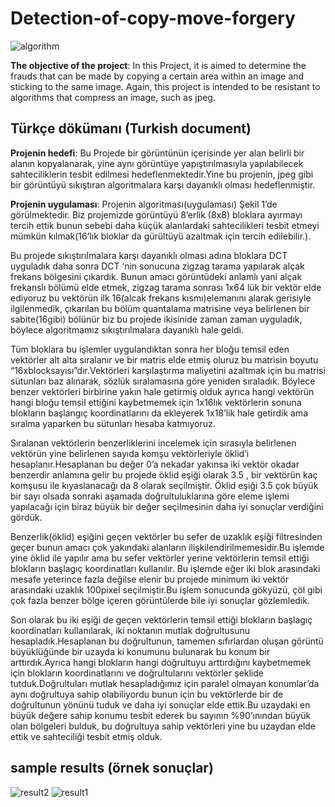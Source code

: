 # Detection-of-copy-move-forgery

![algorithm](https://github.com/hknakst/Detection-of-copy-move-forgery/blob/master/photos/algorithm.png)

**The objective of the project**: In this Project, it is aimed to determine the frauds that can be made by copying a certain area within an image and sticking to the same image. Again, this project is intended to be resistant to algorithms that compress an image, such as jpeg.



## Türkçe dökümanı (Turkish document)
**Projenin hedefi**: Bu Projede bir görüntünün içerisinde yer alan belirli bir alanın
kopyalanarak, yine aynı görüntüye yapıştırılmasıyla yapılabilecek sahteciliklerin tesbit
edilmesi hedeflenmektedir.Yine bu projenin, jpeg gibi bir görüntüyü sıkıştıran
algoritmalara karşı dayanıklı olması hedeflenmiştir.

**Projenin uygulaması**: Projenin algoritması(uygulaması) Şekil 1’de görülmektedir. Biz
projemizde görüntüyü 8’erlik (8x8) bloklara ayırmayı tercih ettik bunun sebebi daha
küçük alanlardaki sahtecilikleri tesbit etmeyi mümkün kılmak(16’lık bloklar da
gürültüyü azaltmak için tercih edilebilir.).

Bu projede sıkıştırılmalara karşı dayanıklı olması adına bloklara DCT
uyguladık daha sonra DCT ‘nin sonucuna zigzag tarama yapılarak alçak frekans
bölgesini çıkardık. Bunun amacı görüntüdeki anlamlı yani alçak frekanslı bölümü elde
etmek, zigzag tarama sonrası 1x64 lük bir vektör elde ediyoruz bu vektörün ilk
16(alcak frekans kısmı)elemanını alarak gerisiyle ilgilenmedik, çıkarılan bu bölüm
quantalama matrisine veya belirlenen bir sabite(16gibi) bölünür biz bu projede ikisinide
zaman zaman uyguladık, böylece algoritmamız sıkıştırılmalara dayanıklı hale geldi.

Tüm bloklara bu işlemler uygulandıktan sonra her bloğu temsil eden vektörler
alt alta sıralanır ve bir matris elde etmiş oluruz bu matrisin boyutu
“16xblocksayısı”dır.Vektörleri karşılaştırma maliyetini azaltmak için bu matrisi
sütunları baz alınarak, sözlük sıralamasına göre yeniden sıraladık. Böylece benzer
vektörleri birbirine yakın hale getirmiş olduk ayrıca hangi vektörün hangi bloğu temsil
ettiğini kaybetmemek için 1x16lık vektörlerin sonuna blokların başlangıç
koordinatlarını da ekleyerek 1x18’lik hale getirdik ama sıralma yaparken bu sütunları
hesaba katmıyoruz.


Sıralanan vektörlerin benzerliklerini incelemek için sırasıyla belirlenen
vektörün yine belirlenen sayıda komşu vektörleriyle öklid’i hesaplanır.Hesaplanan bu
değer 0’a nekadar yakınsa iki vektör okadar benzerdir anlamına gelir bu projede öklid
eşiği olarak 3.5 , bir vektörün kaç komşusu ile kıyaslanacağı da 8 olarak seçilmiştir.
Öklid eşiği 3.5 çok büyük bir sayı olsada sonraki aşamada doğrultuluklarına göre eleme
işlemi yapılacağı için biraz büyük bir değer seçilmesinin daha iyi sonuçlar verdiğini
gördük.

Benzerlik(öklid) eşiğini geçen vektörler bu sefer de uzaklık eşiği filtresinden
geçer bunun amacı çok yakındaki alanların ilişkilendirilmemesidir.Bu işlemde yine
öklid ile yapılır ama bu sefer vektörler yerine vektörlerin temsil ettiği blokların başlagıç
koordinatları kullanılır. Bu işlemde eğer iki blok arasındaki mesafe yeterince fazla
değilse elenir bu projede minimum iki vektör arasındaki uzaklık 100pixel seçilmiştir.Bu
işlem sonucunda gökyüzü, çöl gibi çok fazla benzer bölge içeren görüntülerde bile iyi
sonuçlar gözlemledik.

Son olarak bu iki eşiği de geçen vektörlerin temsil ettiği blokların başlagıç
koordinatları kullanılarak, iki noktanın mutlak doğrultusunu hesapladık.Hesaplanan bu
doğrultunun, tamemen sıfırlardan oluşan görüntü büyüklüğünde bir uzayda ki
konumunu bulunarak bu konum bir arttırdık.Ayrıca hangi blokların hangi doğrultuyu
arttırdığını kaybetmemek için blokların koordinatlarını ve doğrultularını vektörler
şeklide tutduk.Doğrultuları mutlak hesapladığımız için paralel olmayan konumlar’da
aynı doğrultuya sahip olabiliyordu bunun için bu vektörlerde bir de doğrultunun
yönünü tuduk ve daha iyi sonuçlar elde ettik.Bu uzaydaki en büyük değere sahip
konumu tesbit ederek bu sayının %90’ınından büyük olan bölgeleri bulduk,
bu doğrultuya sahip vektörleri yine bu uzaydan elde ettik ve sahteciliği tesbit etmiş olduk.

## sample results (örnek sonuçlar)

![result2](https://github.com/hknakst/Detection-of-copy-move-forgery/blob/master/photos/result2.png)
![result1](https://github.com/hknakst/Detection-of-copy-move-forgery/blob/master/photos/result1.png)
